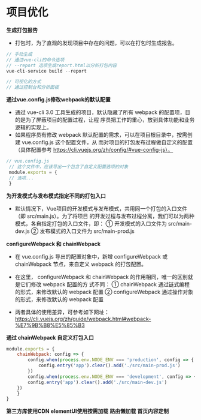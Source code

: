 # 项目优化
**生成打包报告**
- 打包时，为了直观的发现项目中存在的问题，可以在打包时生成报告。

```js
// 手动生成
// 通过vue-cli的命令选项
// --report 选项生成report.html以分析打包内容
vue-cli-service build --report
```

```js
// 可视化的方式
// 通过控制台和分析面板
```

**通过vue.config.js修改webpack的默认配置**
- 通过 vue-cli 3.0 工具生成的项目，默认隐藏了所有 webpack 的配置项，目的是为了屏蔽项目的配置过程，让程
序员把工作的重心，放到具体功能和业务逻辑的实现上。
- 如果程序员有修改 webpack 默认配置的需求，可以在项目根目录中，按需创建 vue.config.js 这个配置文件，从
而对项目的打包发布过程做自定义的配置（具体配置参考 https://cli.vuejs.org/zh/config/#vue-config-js）。

```js
// vue.config.js
 // 这个文件中，应该导出一个包含了自定义配置选项的对象
 module.exports = {
 // 选项...
 }
```
**为开发模式与发布模式指定不同的打包入口**
- 默认情况下，Vue项目的开发模式与发布模式，共用同一个打包的入口文件（即 src/main.js）。为了将项目
的开发过程与发布过程分离，我们可以为两种模式，各自指定打包的入口文件，即：
① 开发模式的入口文件为 src/main-dev.js
② 发布模式的入口文件为 src/main-prod.js

**configureWebpack 和 chainWebpack**
- 在 vue.config.js 导出的配置对象中，新增 configureWebpack 或 chainWebpack 节点，来自定义 webpack
的打包配置。
- 在这里， configureWebpack 和 chainWebpack 的作用相同，唯一的区别就是它们修改 webpack 配置的方
式不同：
① chainWebpack 通过链式编程的形式，来修改默认的 webpack 配置
② configureWebpack 通过操作对象的形式，来修改默认的 webpack 配置

- 两者具体的使用差异，可参考如下网址：
https://cli.vuejs.org/zh/guide/webpack.html#webpack-%E7%9B%B8%E5%85%B3

**通过 chainWebpack 自定义打包入口**
```js
module.exports = {
    chainWebpack: config => {
        config.when(process.env.NODE_ENV === 'production', config => {
            config.entry('app').clear().add('./src/main-prod.js')
        })
        config.when(process.env.NODE_ENV === 'development', config => {
        config.entry('app').clear().add('./src/main-dev.js')
    })
    }
}
```

**第三方库使用CDN**
**elementUI使用按需加载**
**路由懒加载**
**首页内容定制**